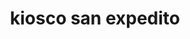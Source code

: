---
title: "kiosco san expedito"
url: /profesor-salvador-mazza/kiosco-san-expedito/
shop: quiosco
---